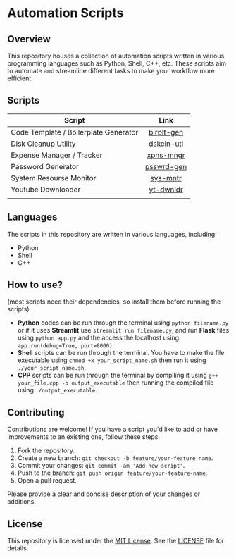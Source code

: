 # Automation Scripts

## Overview

This repository houses a collection of automation scripts written in various programming languages such as Python, Shell, C++, etc. These scripts aim to automate and streamline different tasks to make your workflow more efficient.

## Scripts

| Script | Link |
| -------- | :--------: |
| Code Template / Boilerplate Generator | [blrplt-gen](https://github.com/arindal1/automation-scripts/tree/main/boilerplate_generator) |
| Disk Cleanup Utility | [dskcln-utl](https://github.com/arindal1/automation-scripts/tree/main/disk_cleanup) |
| Expense Manager / Tracker | [xpns-mngr](https://github.com/arindal1/automation-scripts/tree/main/expense_manager) |
| Password Generator | [psswrd-gen](https://github.com/arindal1/automation-scripts/tree/main/password_gen) |
| System Resourse Monitor | [sys-mntr](https://github.com/arindal1/automation-scripts/tree/main/sys_monitor) |
| Youtube Downloader | [yt-dwnldr](https://github.com/arindal1/automation-scripts/tree/main/yt_downloader) |
|  |  |


## Languages

The scripts in this repository are written in various languages, including:

- Python
- Shell
- C++

## How to use?
(most scripts need their dependencies, so install them before running the scripts)

- **Python** codes can be run through the terminal using `python filename.py` or if it uses **Streamlit** use `streamlit run filename.py`, and run **Flask** files using `python app.py` and the access the localhost using `app.run(debug=True, port=8000)`.
- **Shell** scripts can be run through the terminal. You have to make the file executable using `chmod +x your_script_name.sh` then run it using `./your_script_name.sh`.
- **CPP** scripts can be run through the terminal by compiling it using `g++ your_file.cpp -o output_executable` then running the compiled file using `./output_executable`.

## Contributing

Contributions are welcome! If you have a script you'd like to add or have improvements to an existing one, follow these steps:

1. Fork the repository.
2. Create a new branch: `git checkout -b feature/your-feature-name`.
3. Commit your changes: `git commit -am 'Add new script'`.
4. Push to the branch: `git push origin feature/your-feature-name`.
5. Open a pull request.

Please provide a clear and concise description of your changes or additions.

## License

This repository is licensed under the [MIT License](https://opensource.org/license/mit/). See the [LICENSE](LICENSE) file for details.

